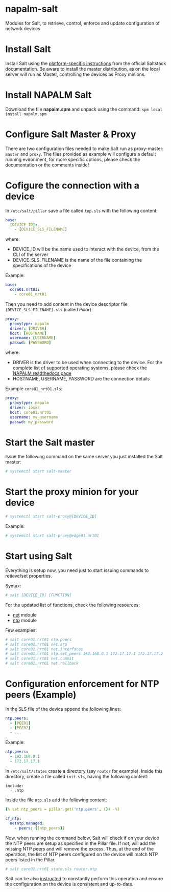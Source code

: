 # napalm-salt
Modules for Salt, to retrieve, control, enforce and update configuration of network devices

Install Salt
============

Install Salt using the [platform-specific instructions](https://docs.saltstack.com/en/latest/topics/installation/#platform-specific-installation-instructions) from the official Saltstack documentation.
Be aware to install the master distribution, as on the local server will run as Master, controlling the devices as Proxy minions.

Install NAPALM Salt
===================

Download the file __napalm.spm__ and unpack using the command: ```spm local install napalm.spm```


Configure Salt Master & Proxy
=============================

There are two configuration files needed to make Salt run as proxy-master: ```master``` and ```proxy```. The files provided as example will configure a default running evironment, for more specific options, please check the documentation or the comments inside!

Cofigure the connection with a device
======================================

In ```/etc/salt/pillar``` save a file called ```top.sls``` with the following content:

```yaml
base:
  [DEVICE_ID]:
    - [DEVICE_SLS_FILENAME]
```

where:

  - DEVICE_ID will be the name used to interact with the device, from the CLI of the server
  - DEVICE_SLS_FILENAME is the name of the file containing the specifications of the device

Example:

```yaml
base:
  core01.nrt01:
    - core01_nrt01
```

Then you need to add content in the device descriptor file ```[DEVICE_SLS_FILENAME].sls``` (called _Pillar_):

```yaml
proxy:
  proxytype: napalm
  driver: [DRIVER]
  host: [HOSTNAME]
  username: [USERNAME]
  passwd: [PASSWORD]
```

where:

  - DRIVER is the driver to be used when connecting to the device. For the complete list of supported operating systems, please check the [NAPALM readthedocs page](http://napalm.readthedocs.org/en/latest/#supported-network-operating-systems)
  - HOSTNAME, USERNAME, PASSWORD are the connection details

Example ```core01_nrt01.sls```:

```yaml
proxy:
  proxytype: napalm
  driver: iosxr
  host: core01.nrt01
  username: my_username
  passwd: my_password
```

Start the Salt master
=======================

Issue the following command on the same server you just installed the Salt master:

```bash
# systemctl start salt-master
```

Start the proxy minion for your device
======================================

```bash
# systemctl start salt-proxy@[DEVICE_ID]
```

Example:

```bash
# systemctl start salt-proxy@edge01.nrt01
```

Start using Salt
================

Everything is setup now, you need just to start issuing commands to retieve/set properties.

Syntax:

```bash
# salt [DEVICE_ID] [FUNCTION]
```

For the updated list of functions, check the following resources:
  - [net](https://docs.saltstack.com/en/develop/ref/modules/all/salt.modules.napalm_network.html#module-salt.modules.napalm_network) mdoule
  - [ntp](https://docs.saltstack.com/en/develop/ref/modules/all/salt.modules.napalm_ntp.html#module-salt.modules.napalm_ntp) module

Few examples:

```bash
# salt core01.nrt01 ntp.peers
# salt core01.nrt01 net.arp
# salt core01.nrt01 net.interfaces
# salt core01.nrt01 ntp.set_peers 192.168.0.1 172.17.17.1 172.17.17.2
# salt core01.nrt01 net.commit
# salt core01.nrt01 net.rollback
```

Configuration enforcement for NTP peers (Example)
=================================================

In the SLS file of the device append the following lines:

```yaml
ntp.peers:
  - [PEER1]
  - [PEER2]
  - ...
```

Example:

```yaml
ntp.peers:
  - 192.168.0.1
  - 172.17.17.1
```

In ```/etc/salt/states``` create a directory (say ```router``` for example). Inside this directory, create a file called ```init.sls```, having the following content:

```
include:
  - .ntp
```

Inside the file ```ntp.sls``` add the following content:

```yaml
{% set ntp_peers = pillar.get('ntp.peers', {}) -%}

cf_ntp:
  netntp.managed:
    - peers: {{ntp_peers}}
```

Now, when running the command below, Salt will check if on your device the NTP peers are setup as specified in the Pillar file. If not, will add the missing NTP peers and will remove the excess. Thus, at the end of the operation, the list of NTP peers configured on the device will match NTP peers listed in the Pillar.

```bash
# salt core01.nrt01 state.sls router.ntp
```

Salt can be also [instructed](https://docs.saltstack.com/en/latest/ref/states/all/salt.states.schedule.html#management-of-the-salt-scheduler) to constantly perform this operation and ensure the configuration on the device is consistent and up-to-date.
